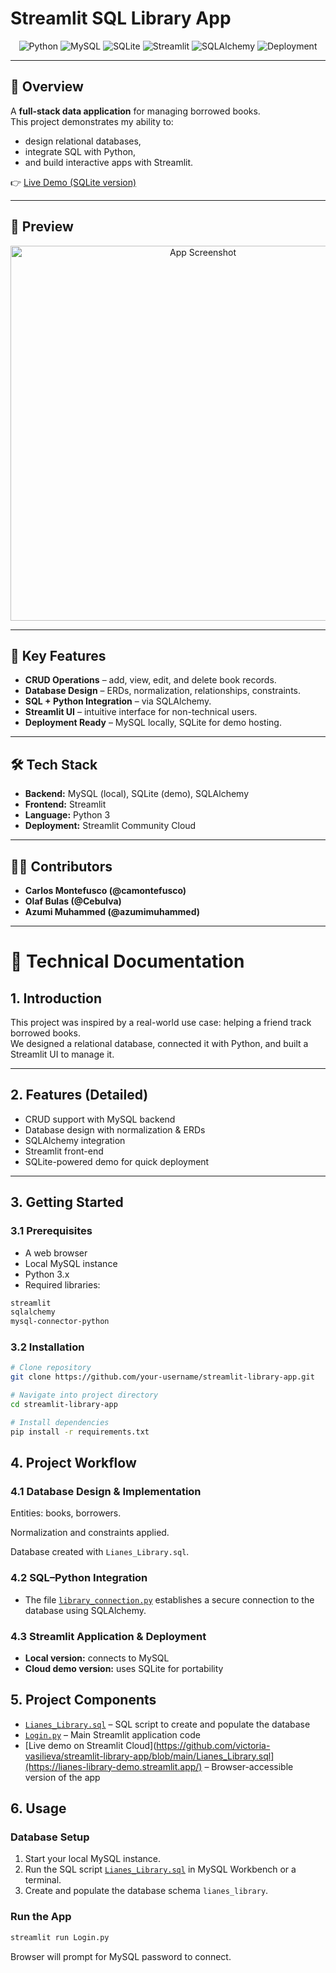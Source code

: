 # Streamlit SQL Library App  

<p align="center">  
  <img src="https://img.shields.io/badge/Python-3.x-blue?logo=python" alt="Python"/>  
  <img src="https://img.shields.io/badge/SQL-MySQL-orange?logo=mysql" alt="MySQL"/>  
  <img src="https://img.shields.io/badge/SQLite-lightgrey?logo=sqlite" alt="SQLite"/>  
  <img src="https://img.shields.io/badge/Framework-Streamlit-red?logo=streamlit" alt="Streamlit"/>  
  <img src="https://img.shields.io/badge/ORM-SQLAlchemy-green?logo=python" alt="SQLAlchemy"/>  
  <img src="https://img.shields.io/badge/Deployment-Streamlit%20Cloud-brightgreen?logo=streamlit" alt="Deployment"/>  
</p>  

---

## 🚀 Overview  
A **full-stack data application** for managing borrowed books.  
This project demonstrates my ability to:  
- design relational databases,  
- integrate SQL with Python,  
- and build interactive apps with Streamlit.  

👉 [Live Demo (SQLite version)](https://github.com/victoria-vasilieva/streamlit-library-app/blob/main/Lianes_Library.sql)  

---

## 📸 Preview  

<p align="center">  
  <img src="https://github.com/victoria-vasilieva/streamlit-library-app/blob/main/screenshot/Bildschirmfoto%202025-09-07%20um%2023.13.46.png" alt="App Screenshot" width="600"/>  
</p>  

---

## 🔑 Key Features  
- **CRUD Operations** – add, view, edit, and delete book records.  
- **Database Design** – ERDs, normalization, relationships, constraints.  
- **SQL + Python Integration** – via SQLAlchemy.  
- **Streamlit UI** – intuitive interface for non-technical users.  
- **Deployment Ready** – MySQL locally, SQLite for demo hosting.  

---

## 🛠️ Tech Stack  
- **Backend:** MySQL (local), SQLite (demo), SQLAlchemy  
- **Frontend:** Streamlit  
- **Language:** Python 3  
- **Deployment:** Streamlit Community Cloud  

---

## 👩‍💻 Contributors  
- **Carlos Montefusco (@camontefusco)**  
- **Olaf Bulas (@Cebulva)**  
- **Azumi Muhammed (@azumimuhammed)**  

---

# 📘 Technical Documentation  

## 1. Introduction  
This project was inspired by a real-world use case: helping a friend track borrowed books.  
We designed a relational database, connected it with Python, and built a Streamlit UI to manage it.  

---

## 2. Features (Detailed)  
- CRUD support with MySQL backend  
- Database design with normalization & ERDs  
- SQLAlchemy integration  
- Streamlit front-end  
- SQLite-powered demo for quick deployment  

---



## 3. Getting Started

### 3.1 Prerequisites
- A web browser
- Local MySQL instance
- Python 3.x
- Required libraries:
```bash
streamlit
sqlalchemy
mysql-connector-python
```

### 3.2 Installation
```bash
# Clone repository
git clone https://github.com/your-username/streamlit-library-app.git

# Navigate into project directory
cd streamlit-library-app

# Install dependencies
pip install -r requirements.txt
```



## 4. Project Workflow
### 4.1 Database Design & Implementation

Entities: books, borrowers.

Normalization and constraints applied.

Database created with `Lianes_Library.sql`.

### 4.2 SQL–Python Integration

- The file [`library_connection.py`](library_connection.py) establishes a secure connection to the database using SQLAlchemy.

### 4.3 Streamlit Application & Deployment

- **Local version:** connects to MySQL  
- **Cloud demo version:** uses SQLite for portability



## 5. Project Components

- [`Lianes_Library.sql`](Lianes_Library.sql) – SQL script to create and populate the database
- [`Login.py`](Login.py) – Main Streamlit application code
- [Live demo on Streamlit Cloud](https://github.com/victoria-vasilieva/streamlit-library-app/blob/main/Lianes_Library.sql](https://lianes-library-demo.streamlit.app/) – Browser-accessible version of the app



## 6. Usage

### Database Setup
1. Start your local MySQL instance.
2. Run the SQL script [`Lianes_Library.sql`](Lianes_Library.sql) in MySQL Workbench or a terminal.
3. Create and populate the database schema `lianes_library`.

### Run the App
```bash
streamlit run Login.py
```

Browser will prompt for MySQL password to connect.

